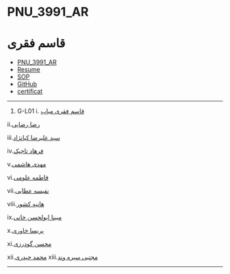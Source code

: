 # PNU_3991_AR
# قاسم فقری
- [PNU_3991_AR](https://github.com/qasem5252/PNU_3991_AR)
- [Resume](https://qasem5252.github.io/CVE2/) 
- [SOP](https://qasem5252.github.io/SOP/)
- [GitHub](https://github.com/qasem5252)
- [certificat](https://github.com/qasem5252/certificat/blob/main/qasem.jpg)
-----------------
1. G-L01
 i. [قاسم فقری میاب](https://github.com/qasem5252/PNU_3991_AR)
 
ii.[رضا رضایی](https://github.com/rezarzai/PNU_3991_AR)

iii.[سید علیرضا کیانژاد](https://github.com/kianejad/PNU_3991_AR)

iv.[فرهاد تاجیک](https://github.com/farhad199/PNU_3991_AR)

v.[مهدی هاشمی](https://github.com/Mahdi-hashemi/PNU_3991AR)

vi.[فاطمه علومی](https://github.com/fatemeoloumi/PNU_3991_AR)

vii.[نفیسه عطایی](https://github.com/Nafiseh041/PNU_3991_AR)

viii.[هانیه کشور](https://github.com/haniehkeshvar/PNU_3991_AR)

ix.[مبینا ابولحسن خانی](https://github.com/MobinaAbolhasankhani/PNU_3991_AR)

x.[پریسا خاوری](https://github.com/parisakhavari93/PNU_3991_AR)

xi.[محسن گودرزی](https://github.com/mohsengodarzi/PNU_3991_AR)

xii.[محمد حیدری](https://github.com/MohammadHeydari22/PNU_3991_AR)
xiii.[مجتبی سیره وند](https://github.com/mojtabaservand2/PNU_3991_AR)

----------------------
